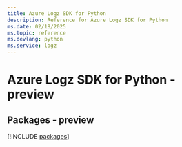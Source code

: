 ```yaml
---
title: Azure Logz SDK for Python
description: Reference for Azure Logz SDK for Python
ms.date: 02/18/2025
ms.topic: reference
ms.devlang: python
ms.service: logz
---
```

# Azure Logz SDK for Python - preview
## Packages - preview
[!INCLUDE [packages](logz-index.md)]